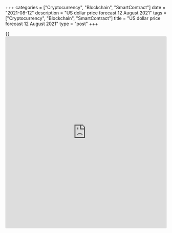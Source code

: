 +++
categories = ["Cryptocurrency", "Blockchain", "SmartContract"]
date = "2021-08-12"
description = "US dollar price forecast 12 August 2021"
tags = ["Cryptocurrency", "Blockchain", "SmartContract"]
title = "US dollar price forecast 12 August 2021"
type = "post"
+++

{{<iframe id="large-banner" src="https://www.bounty.group/#slide=28.0" width="100%" height="600" scrolling="no" style="border: 0px solid rgb(216, 221, 230); border-radius: 3px;">}}

2021-08-12

2021-08-12

Dollar: the temperature is rising. Forecast as of 12.08.2021Dmitri
Demidenko

The Fed could provoke the S&P 500 correction in an attempt to stem
rising inflation by reducing the growth rate of the money supply. How
will this affect [EURUSD][1]? Let us discuss the Forex outlook and make
up a trading plan.

## Fundamental US dollar forecast for a week

When everyone is making purchases, there is a great opportunity to sell.
It is not in vain that major traders use [news](https://www.letsplayfx.com/blog/forex-news-website/) to form positions. The
crowd, frightened by the disappointing statistics, will give them their
money. It doesn't matter what little thing caused the fear. Let it be an
increase in core inflation of +0.3% against the forecast of +0.4% MoM.
One tenth of a percent pushed the [EURUSD][1] price from the bottom to
the middle of the 17th figure, allowing USD buyers to purchase it at an
attractive price.

The slowdown in consumer prices from 0.9% to 0.5% MoM and the core CPI
from 0.9% to 0.3% in July prompted the markets to believe that the
series of excessive inflationary surprises was over. However, is the
period of increased inflationary pressures over? The decline in the
growth rate of the base CPI from 4.5% to 4.3% YoY is the same as a drop
in body temperature from 39 to 38.5 degrees. It seems less, but still
hot.

### Inflation dynamics in the USA

 _Source: Bloomberg._

Yes, price pressure in leading sectors, including used car sales, is on
the decline. But new ones are ready to replace the old growth drivers.
For example, rent, the share of which in PCE is about 30%, or the
average hourly wage, which increased by 5% in May-June. And if you
remember the large amount of money that consumers got from the fiscal
stimulus, it becomes clear that high inflation is serious and long-
lasting.

Of course, the Fed is doing everything possible to prevent its
acceleration. The central bank has a lot of experience in fighting the
last recession, when it managed to stop the rise in consumer prices with
the help of loans in the form of reverse interest rates. The volume of
such transactions is now rapidly increasing, which leads to a slowdown
in the growth of the money supply. However, in the economy, everything
is interconnected. An attempt to slow down inflation can have dire
consequences for the stock market. For the first time since 2018, the US
GDP rate is faster than the M2 money supply. The ratio is known as the
Marshallian K. Its movement to the red zone in 2010 led to the S&P 500's
16% correction, and nearly broke a bullish stock market in 2018.

### Dynamics of the [S&P 500][2] and the Marshallian K

 _Source: Bloomberg._

Lack of liquidity is indeed capable of provoking a correction in stock
indices, which will boost demand for such a safe-haven asset like the US
dollar.

Meanwhile, despite the slowdown in core inflation, FOMC officials say it
is necessary to taper QE. Kansas City Fed President, Esther George,
believes today's economy is signaling that it's time to get back to old
ways. Dallas Federal Reserve Bank head, Robert Kaplan, calls for the
start of the withdrawing of monetary stimulus in October. Even such a
"dove" as the boss of the Federal Reserve Bank of San Francisco, Mary
Daly, spoke about reducing the scale of asset purchases in late 2021 or
early 2022.

### Weekly [EURUSD][1] trading plan

I very much doubt that the ending of the excessive inflationary
surprises was a game changer. The Fed intends to act faster than the
ECB, the US economy is ahead of the European one, which means
[EURUSD][1] downtrend will continue. Use the rebound from the
resistances at 1.1775, 1.18 and 1.184 to enter short trades.







## Price chart of EURUSD in real time mode

The content of this article reflects the author’s opinion and does not
necessarily reflect the official position of LiteForex. The material
published on this page is provided for informational purposes only and
should not be considered as the provision of investment advice for the
purposes of Directive 2004/39/EC.

Rate this article:

{{value}}

( {{count}} {{title}} )

   1. my.liteforex.com/trading/chart?symbol=EURUSD&returnUrl=true
   2. my.liteforex.com/trading/chart?symbol=SPX&returnUrl=true